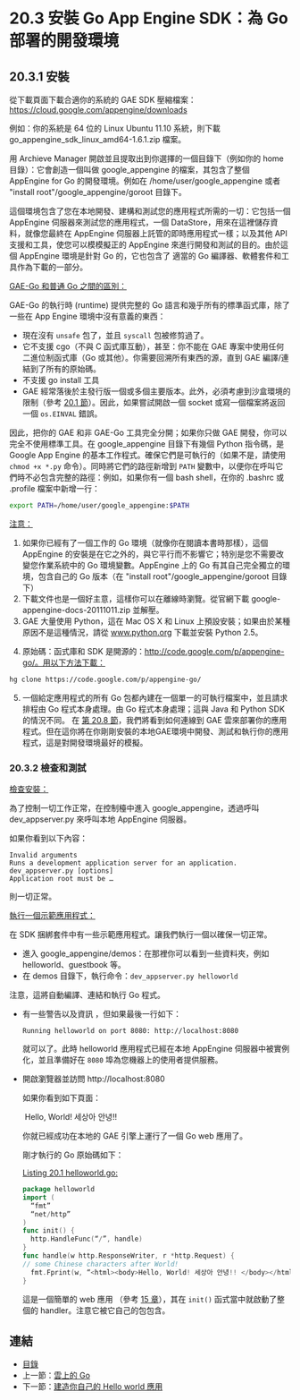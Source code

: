 # 20.3 安裝 Go App Engine SDK：為 Go 部署的開發環境

## 20.3.1 安裝

從下載頁面下載合適你的系統的 GAE SDK 壓縮檔案：https://cloud.google.com/appengine/downloads

例如：你的系統是 64 位的 Linux Ubuntu 11.10 系統，則下載 go_appengine_sdk_linux_amd64-1.6.1.zip 檔案。

用 Archieve Manager 開啟並且提取出到你選擇的一個目錄下（例如你的 home 目錄）：它會創造一個叫做 google_appengine 的檔案，其包含了整個 AppEngine for Go 的開發環境。例如在 /home/user/google_appengine 或者 "install root"/google_appengine/goroot 目錄下。

這個環境包含了您在本地開發、建構和測試您的應用程式所需的一切：它包括一個 AppEngine 伺服器來測試您的應用程式，一個 DataStore，用來在這裡儲存資料，就像您最終在 AppEngine 伺服器上託管的即時應用程式一樣；以及其他 API 支援和工具，使您可以模模擬正的 AppEngine 來進行開發和測試的目的。由於這個 AppEngine 環境是針對 Go 的，它也包含了 適當的 Go 編譯器、軟體套件和工具作為下載的一部分。

<u>GAE-Go 和普通 Go 之間的區別：</u>

GAE-Go 的執行時 (runtime) 提供完整的 Go 語言和幾乎所有的標準函式庫，除了一些在 App Engine 環境中沒有意義的東西：

- 現在沒有 `unsafe` 包了，並且 `syscall` 包被修剪過了。
- 它不支援 cgo（不與 C 函式庫互動），甚至：你不能在 GAE 專案中使用任何二進位制函式庫（Go 或其他）。你需要回溯所有東西的源，直到 GAE 編譯/連結到了所有的原始碼。
- 不支援 go install 工具
- GAE 經常落後於主發行版一個或多個主要版本。此外，必須考慮到沙盒環境的限制（參考 [20.1 節](20.1.md)）。因此，如果嘗試開啟一個 socket 或寫一個檔案將返回一個 `os.EINVAL` 錯誤。

因此，把你的 GAE 和非 GAE-Go 工具完全分開；如果你只做 GAE 開發，你可以完全不使用標準工具。在 google_appengine 目錄下有幾個 Python 指令碼，是 Google App Engine 的基本工作程式。確保它們是可執行的（如果不是，請使用 `chmod +x *.py` 命令）。同時將它們的路徑新增到 `PATH` 變數中，以便你在呼叫它們時不必包含完整的路徑：例如，如果你有一個 bash shell，在你的 .bashrc 或 .profile 檔案中新增一行：

```bash
export PATH=/home/user/google_appengine:$PATH
```

<u>注意：</u>

1) 如果你已經有了一個工作的 Go 環境（就像你在閱讀本書時那樣），這個  AppEngine 的安裝是在它之外的，與它平行而不影響它；特別是您不需要改變您作業系統中的 Go 環境變數。AppEngine 上的 Go 有其自己完全獨立的環境，包含自己的 Go 版本（在 "install root"/google_appengine/goroot 目錄下）
2) 下載文件也是一個好主意，這樣你可以在離線時瀏覽。從官網下載 google-appengine-docs-20111011.zip 並解壓。
3) GAE 大量使用 Python，這在 Mac OS X 和 Linux 上預設安裝；如果由於某種原因不是這種情況，請從 www.python.org 下載並安裝 Python 2.5。

4. 原始碼：函式庫和 SDK 是開源的：http://code.google.com/p/appengine-go/。用以下方法下載：

  ```bash
hg clone https://code.google.com/p/appengine-go/
  ```

5) 一個給定應用程式的所有 Go 包都內建在一個單一的可執行檔案中，並且請求排程由 Go 程式本身處理。由 Go 程式本身處理；這與 Java 和 Python SDK 的情況不同。
   在 [第 20.8 節](20.8.md)，我們將看到如何連線到 GAE 雲來部署你的應用程式。但在這你將在你剛剛安裝的本地GAE環境中開發、測試和執行你的應用程式，這是對開發環境最好的模擬。

### 20.3.2 檢查和測試

<u>檢查安裝：</u>

為了控制一切工作正常，在控制檯中進入 google_appengine，透過呼叫 dev_appserver.py 來呼叫本地 AppEngine 伺服器。

如果你看到以下內容： 

```
Invalid arguments
Runs a development application server for an application.
dev_appserver.py [options]
Application root must be …
```

則一切正常。

<u>執行一個示範應用程式：</u>

在 SDK 捆綁套件中有一些示範應用程式。讓我們執行一個以確保一切正常。

- 進入 google_appengine/demos：在那裡你可以看到一些資料夾，例如 helloworld、guestbook 等。
- 在 demos 目錄下，執行命令：`dev_appserver.py helloworld`

注意，這將自動編譯、連結和執行 Go 程式。

- 有一些警告以及資訊 ，但如果最後一行如下：

  ```
  Running helloworld on port 8080: http://localhost:8080
  ```

  就可以了。此時 helloworld 應用程式已經在本地 AppEngine 伺服器中被實例化，並且準備好在 `8080` 埠為您機器上的使用者提供服務。

- 開啟瀏覽器並訪問 http://localhost:8080

  如果你看到如下頁面：

  ​	Hello, World! 세상아 안녕!!

  你就已經成功在本地的 GAE 引擎上運行了一個 Go web 應用了。

  剛才執行的 Go 原始碼如下：

  <u>Listing 20.1 helloworld.go:</u>

  ```go
  package helloworld
  import (
  	“fmt”
  	“net/http”
  )
  func init() {
  	http.HandleFunc(“/”, handle)
  }
  func handle(w http.ResponseWriter, r *http.Request) {
  // some Chinese characters after World!
  	fmt.Fprint(w, “<html><body>Hello, World! 세상아 안녕!! </body></html>”)
  }
  ```

  這是一個簡單的 web 應用 （參考 [15 章](15.0.md)），其在 `init()` 函式當中就啟動了整個的 handler。注意它被它自己的包包含。

## 連結

- [目錄](directory.md)
- 上一節：[雲上的 Go](20.2.md)
- 下一節：[建造你自己的 Hello world 應用](20.4.md)
